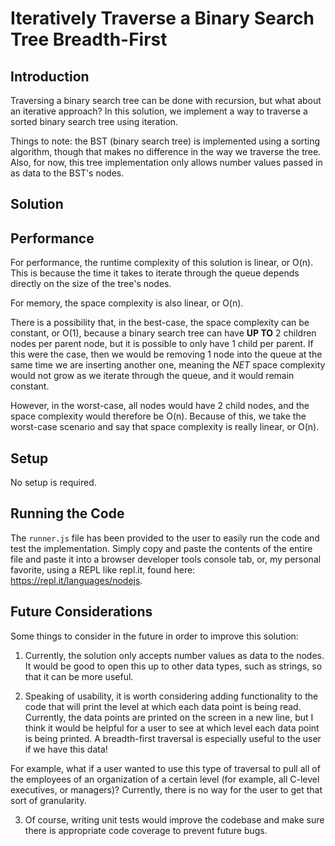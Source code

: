 # Iteratively Traverse a Binary Search Tree Breadth-First

## Introduction

Traversing a binary search tree can be done with recursion, but what about an iterative approach? In this solution, we implement a way to traverse a sorted binary search tree using iteration.

Things to note: the BST (binary search tree) is implemented using a sorting algorithm, though that makes no difference in the way we traverse the tree. Also, for now, this tree implementation only allows number values passed in as data to the BST's nodes.

## Solution



## Performance

For performance, the runtime complexity of this solution is linear, or O(n). This is because the time it takes to iterate through the queue depends directly on the size of the tree's nodes.

For memory, the space complexity is also linear, or O(n). 

There is a possibility that, in the best-case, the space complexity can be constant, or O(1), because a binary search tree can have **UP TO** 2 children nodes per parent node, but it is possible to only have 1 child per parent. If this were the case, then we would be removing 1 node into the queue at the same time we are inserting another one, meaning the *NET* space complexity would not grow as we iterate through the queue, and it would remain constant.

However, in the worst-case, all nodes would have 2 child nodes, and the space complexity would therefore be O(n). Because of this, we take the worst-case scenario and say that space complexity is really linear, or O(n).

## Setup

No setup is required.

## Running the Code

The `runner.js` file has been provided to the user to easily run the code and test the implementation. Simply copy and paste the contents of the entire file and paste it into a browser developer tools console tab, or, my personal favorite, using a REPL like repl.it, found here: https://repl.it/languages/nodejs.

## Future Considerations

Some things to consider in the future in order to improve this solution:

1. Currently, the solution only accepts number values as data to the nodes. It would be good to open this up to other data types, such as strings, so that it can be more useful.

2. Speaking of usability, it is worth considering adding functionality to the code that will print the level at which each data point is being read. Currently, the data points are printed on the screen in a new line, but I think it would be helpful for a user to see at which level each data point is being printed. A breadth-first traversal is especially useful to the user if we have this data!

For example, what if a user wanted to use this type of traversal to pull all of the employees of an organization of a certain level (for example, all C-level executives, or managers)? Currently, there is no way for the user to get that sort of granularity.

3. Of course, writing unit tests would improve the codebase and make sure there is appropriate code coverage to prevent future bugs.
